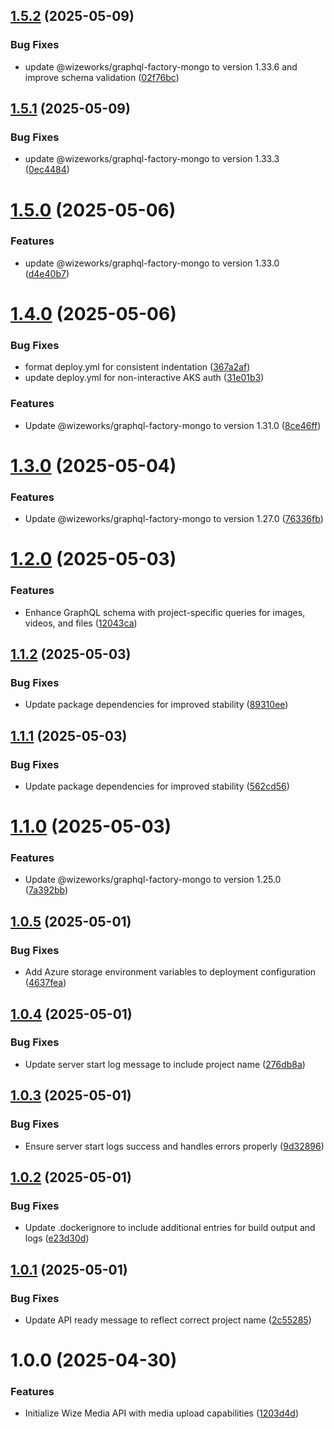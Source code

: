 ## [1.5.2](https://github.com/wize-works/wize-media/compare/v1.5.1...v1.5.2) (2025-05-09)


### Bug Fixes

* update @wizeworks/graphql-factory-mongo to version 1.33.6 and improve schema validation ([02f76bc](https://github.com/wize-works/wize-media/commit/02f76bcd30634a5d2b5ea1417507c3e211b897cd))

## [1.5.1](https://github.com/wize-works/wize-media/compare/v1.5.0...v1.5.1) (2025-05-09)


### Bug Fixes

* update @wizeworks/graphql-factory-mongo to version 1.33.3 ([0ec4484](https://github.com/wize-works/wize-media/commit/0ec44849c397253d19a409dfa9fa86f199d174dc))

# [1.5.0](https://github.com/wize-works/wize-media/compare/v1.4.0...v1.5.0) (2025-05-06)


### Features

* update @wizeworks/graphql-factory-mongo to version 1.33.0 ([d4e40b7](https://github.com/wize-works/wize-media/commit/d4e40b76e9a927e2dbc174c7334983fdbd032fb4))

# [1.4.0](https://github.com/wize-works/wize-media/compare/v1.3.0...v1.4.0) (2025-05-06)


### Bug Fixes

* format deploy.yml for consistent indentation ([367a2af](https://github.com/wize-works/wize-media/commit/367a2af40eb0d7029171b1d7c102013c89cd8d66))
* update deploy.yml for non-interactive AKS auth ([31e01b3](https://github.com/wize-works/wize-media/commit/31e01b3800a243b7d0e2bf66d59fa57364d1743b))


### Features

* Update @wizeworks/graphql-factory-mongo to version 1.31.0 ([8ce46ff](https://github.com/wize-works/wize-media/commit/8ce46ff9b2e3f3b1c80a6f1b61b1dbccab2dc127))

# [1.3.0](https://github.com/wize-works/wize-media/compare/v1.2.0...v1.3.0) (2025-05-04)


### Features

* Update @wizeworks/graphql-factory-mongo to version 1.27.0 ([76336fb](https://github.com/wize-works/wize-media/commit/76336fba04ddc724216457a06156b3b4b3001715))

# [1.2.0](https://github.com/wize-works/wize-media/compare/v1.1.2...v1.2.0) (2025-05-03)


### Features

* Enhance GraphQL schema with project-specific queries for images, videos, and files ([12043ca](https://github.com/wize-works/wize-media/commit/12043ca654df7a5e03abaf67ca8ece7b34e5b0ca))

## [1.1.2](https://github.com/wize-works/wize-media/compare/v1.1.1...v1.1.2) (2025-05-03)


### Bug Fixes

* Update package dependencies for improved stability ([89310ee](https://github.com/wize-works/wize-media/commit/89310ee26d8c9c7a283403b8cb215a8e7d4c7d82))

## [1.1.1](https://github.com/wize-works/wize-media/compare/v1.1.0...v1.1.1) (2025-05-03)


### Bug Fixes

* Update package dependencies for improved stability ([562cd56](https://github.com/wize-works/wize-media/commit/562cd569f5cc9f34f937669e030a6aa8e56b1469))

# [1.1.0](https://github.com/wize-works/wize-media/compare/v1.0.5...v1.1.0) (2025-05-03)


### Features

* Update @wizeworks/graphql-factory-mongo to version 1.25.0 ([7a392bb](https://github.com/wize-works/wize-media/commit/7a392bbf2e7fc1cd00a075f1a534c50da569c35e))

## [1.0.5](https://github.com/wize-works/wize-media/compare/v1.0.4...v1.0.5) (2025-05-01)


### Bug Fixes

* Add Azure storage environment variables to deployment configuration ([4637fea](https://github.com/wize-works/wize-media/commit/4637feabbff85379064b10bd56c01d599bc26990))

## [1.0.4](https://github.com/wize-works/wize-media/compare/v1.0.3...v1.0.4) (2025-05-01)


### Bug Fixes

* Update server start log message to include project name ([276db8a](https://github.com/wize-works/wize-media/commit/276db8a19c321993433bf0f37da11aafff530e94))

## [1.0.3](https://github.com/wize-works/wize-media/compare/v1.0.2...v1.0.3) (2025-05-01)


### Bug Fixes

* Ensure server start logs success and handles errors properly ([9d32896](https://github.com/wize-works/wize-media/commit/9d328965c7e2e772a5edd54becc781206efd7b9e))

## [1.0.2](https://github.com/wize-works/wize-media/compare/v1.0.1...v1.0.2) (2025-05-01)


### Bug Fixes

* Update .dockerignore to include additional entries for build output and logs ([e23d30d](https://github.com/wize-works/wize-media/commit/e23d30dfb8ea6587083ff68b0d3f2d9f6fdd415a))

## [1.0.1](https://github.com/wize-works/wize-media/compare/v1.0.0...v1.0.1) (2025-05-01)


### Bug Fixes

* Update API ready message to reflect correct project name ([2c55285](https://github.com/wize-works/wize-media/commit/2c55285b420d8a42886a503234353c00dccf4a5b))

# 1.0.0 (2025-04-30)


### Features

* Initialize Wize Media API with media upload capabilities ([1203d4d](https://github.com/wize-works/wize-media/commit/1203d4df436686eaa5a8fcd43438d7d8cb633e9f))
